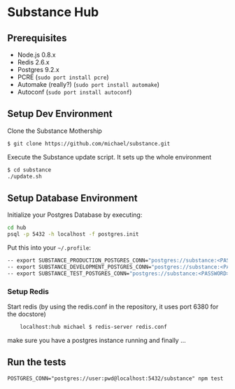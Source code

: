 Substance Hub
===

## Prerequisites

- Node.js 0.8.x
- Redis 2.6.x
- Postgres 9.2.x
- PCRE (`sudo port install pcre`)
- Automake (really?) (`sudo port install automake`)
- Autoconf (`sudo port install autoconf`)


## Setup Dev Environment

Clone the Substance Mothership

```bash
$ git clone https://github.com/michael/substance.git
```

Execute the Substance update script. It sets up the whole environment

```bash
$ cd substance
./update.sh
```


## Setup Database Environment

Initialize your Postgres Database by executing:

```bash
cd hub
psql -p 5432 -h localhost -f postgres.init
```


Put this into your `~/.profile`:

```bash
-- export SUBSTANCE_PRODUCTION_POSTGRES_CONN="postgres://substance:<PASSWORD>@localhost:5432/substance"
-- export SUBSTANCE_DEVELOPMENT_POSTGRES_CONN="postgres://substance:<PASSWORD>@localhost:5432/substance_development"
-- export SUBSTANCE_TEST_POSTGRES_CONN="postgres://substance:<PASSWORD>@localhost:5432/substance_test"
```

### Setup Redis

Start redis (by using the redis.conf in the repository, it uses port 6380 for the docstore)

```bash
    localhost:hub michael $ redis-server redis.conf
```

make sure you have a postgres instance running and finally ...


## Run the tests

    POSTGRES_CONN="postgres://user:pwd@localhost:5432/substance" npm test
